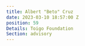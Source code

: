 ```yaml
---
title: Albert "Beto" Cruz
date: 2023-03-10 18:57:00 Z
position: 59
Details: Toigo Foundation
Section: advisory
---
```


